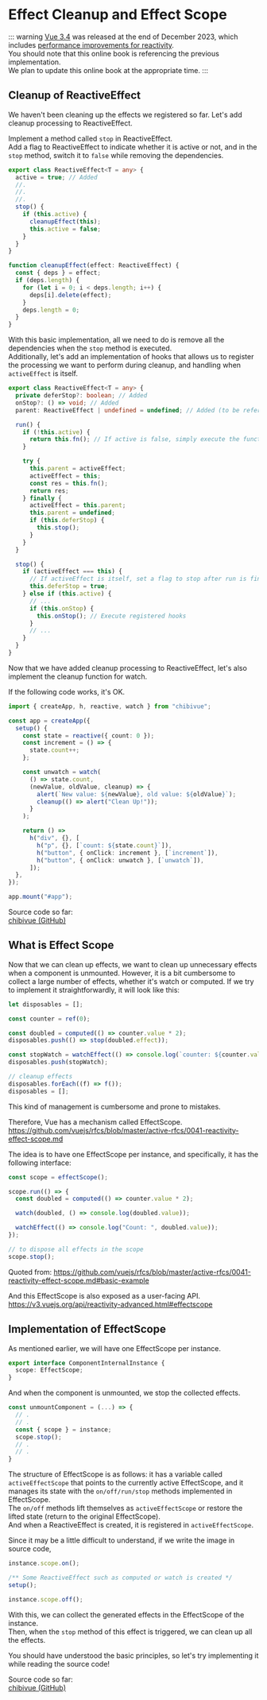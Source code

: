 # Effect Cleanup and Effect Scope

::: warning
[Vue 3.4](https://blog.vuejs.org/posts/vue-3-4) was released at the end of December 2023, which includes [performance improvements for reactivity](https://github.com/vuejs/core/pull/5912).  
You should note that this online book is referencing the previous implementation.  
We plan to update this online book at the appropriate time.
:::

## Cleanup of ReactiveEffect

We haven't been cleaning up the effects we registered so far. Let's add cleanup processing to ReactiveEffect.

Implement a method called `stop` in ReactiveEffect.  
Add a flag to ReactiveEffect to indicate whether it is active or not, and in the `stop` method, switch it to `false` while removing the dependencies.

```ts
export class ReactiveEffect<T = any> {
  active = true; // Added
  //.
  //.
  //.
  stop() {
    if (this.active) {
      cleanupEffect(this);
      this.active = false;
    }
  }
}

function cleanupEffect(effect: ReactiveEffect) {
  const { deps } = effect;
  if (deps.length) {
    for (let i = 0; i < deps.length; i++) {
      deps[i].delete(effect);
    }
    deps.length = 0;
  }
}
```

With this basic implementation, all we need to do is remove all the dependencies when the `stop` method is executed.  
Additionally, let's add an implementation of hooks that allows us to register the processing we want to perform during cleanup, and handling when `activeEffect` is itself.

```ts
export class ReactiveEffect<T = any> {
  private deferStop?: boolean; // Added
  onStop?: () => void; // Added
  parent: ReactiveEffect | undefined = undefined; // Added (to be referenced in finally)

  run() {
    if (!this.active) {
      return this.fn(); // If active is false, simply execute the function
    }

    try {
      this.parent = activeEffect;
      activeEffect = this;
      const res = this.fn();
      return res;
    } finally {
      activeEffect = this.parent;
      this.parent = undefined;
      if (this.deferStop) {
        this.stop();
      }
    }
  }

  stop() {
    if (activeEffect === this) {
      // If activeEffect is itself, set a flag to stop after run is finished
      this.deferStop = true;
    } else if (this.active) {
      // ...
      if (this.onStop) {
        this.onStop(); // Execute registered hooks
      }
      // ...
    }
  }
}
```

Now that we have added cleanup processing to ReactiveEffect, let's also implement the cleanup function for watch.

If the following code works, it's OK.

```ts
import { createApp, h, reactive, watch } from "chibivue";

const app = createApp({
  setup() {
    const state = reactive({ count: 0 });
    const increment = () => {
      state.count++;
    };

    const unwatch = watch(
      () => state.count,
      (newValue, oldValue, cleanup) => {
        alert(`New value: ${newValue}, old value: ${oldValue}`);
        cleanup(() => alert("Clean Up!"));
      }
    );

    return () =>
      h("div", {}, [
        h("p", {}, [`count: ${state.count}`]),
        h("button", { onClick: increment }, [`increment`]),
        h("button", { onClick: unwatch }, [`unwatch`]),
      ]);
  },
});

app.mount("#app");
```

Source code so far:  
[chibivue (GitHub)](https://github.com/Ubugeeei/chibivue/tree/main/book/impls/30_basic_reactivity_system/130_cleanup_effects)

## What is Effect Scope

Now that we can clean up effects, we want to clean up unnecessary effects when a component is unmounted. However, it is a bit cumbersome to collect a large number of effects, whether it's watch or computed. If we try to implement it straightforwardly, it will look like this:

```ts
let disposables = [];

const counter = ref(0);

const doubled = computed(() => counter.value * 2);
disposables.push(() => stop(doubled.effect));

const stopWatch = watchEffect(() => console.log(`counter: ${counter.value}`));
disposables.push(stopWatch);
```

```ts
// cleanup effects
disposables.forEach((f) => f());
disposables = [];
```

This kind of management is cumbersome and prone to mistakes.

Therefore, Vue has a mechanism called EffectScope.  
https://github.com/vuejs/rfcs/blob/master/active-rfcs/0041-reactivity-effect-scope.md

The idea is to have one EffectScope per instance, and specifically, it has the following interface:

```ts
const scope = effectScope();

scope.run(() => {
  const doubled = computed(() => counter.value * 2);

  watch(doubled, () => console.log(doubled.value));

  watchEffect(() => console.log("Count: ", doubled.value));
});

// to dispose all effects in the scope
scope.stop();
```

Quoted from: https://github.com/vuejs/rfcs/blob/master/active-rfcs/0041-reactivity-effect-scope.md#basic-example

And this EffectScope is also exposed as a user-facing API.  
https://v3.vuejs.org/api/reactivity-advanced.html#effectscope

## Implementation of EffectScope

As mentioned earlier, we will have one EffectScope per instance.

```ts
export interface ComponentInternalInstance {
  scope: EffectScope;
}
```

And when the component is unmounted, we stop the collected effects.

```ts
const unmountComponent = (...) => {
  // .
  // .
  const { scope } = instance;
  scope.stop();
  // .
  // .
}
```

The structure of EffectScope is as follows: it has a variable called `activeEffectScope` that points to the currently active EffectScope, and it manages its state with the `on/off/run/stop` methods implemented in EffectScope.  
The `on/off` methods lift themselves as `activeEffectScope` or restore the lifted state (return to the original EffectScope).  
And when a ReactiveEffect is created, it is registered in `activeEffectScope`.

Since it may be a little difficult to understand, if we write the image in source code,

```ts
instance.scope.on();

/** Some ReactiveEffect such as computed or watch is created */
setup();

instance.scope.off();
```

With this, we can collect the generated effects in the EffectScope of the instance.  
Then, when the `stop` method of this effect is triggered, we can clean up all the effects.

You should have understood the basic principles, so let's try implementing it while reading the source code!

Source code so far:  
[chibivue (GitHub)](https://github.com/Ubugeeei/chibivue/tree/main/book/impls/30_basic_reactivity_system/140_effect_scope)
